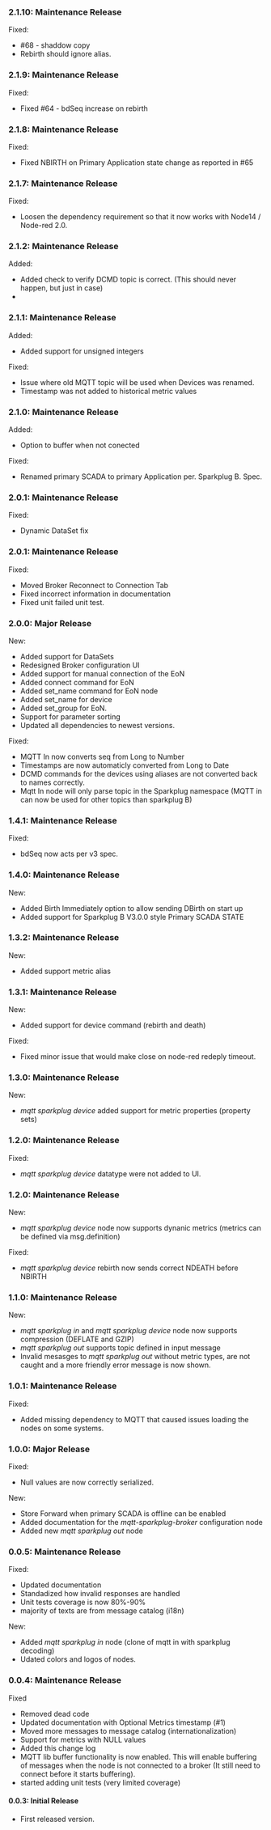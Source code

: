 ### 2.1.10: Maintenance Release
Fixed:
- #68 - shaddow copy
- Rebirth should ignore alias.

### 2.1.9: Maintenance Release
Fixed:
- Fixed #64 - bdSeq increase on rebirth

### 2.1.8: Maintenance Release
Fixed:
- Fixed NBIRTH on Primary Application state change as reported in #65 

### 2.1.7: Maintenance Release
Fixed:
- Loosen the dependency requirement so that it now works with Node14 / Node-red 2.0. 

### 2.1.2: Maintenance Release
Added:
- Added check to verify DCMD topic is correct. (This should never happen, but just in case)
- 
### 2.1.1: Maintenance Release
Added:
- Added support for unsigned integers

Fixed:
- Issue where old MQTT topic will be used when Devices was renamed.
- Timestamp was not added to historical metric values

### 2.1.0: Maintenance Release
Added:
- Option to buffer when not conected

Fixed:
- Renamed primary SCADA to primary Application per. Sparkplug B. Spec.

### 2.0.1: Maintenance Release
Fixed:
- Dynamic DataSet fix

### 2.0.1: Maintenance Release
Fixed:
- Moved Broker Reconnect to Connection Tab
- Fixed incorrect information in documentation
- Fixed unit failed unit test.

### 2.0.0: Major Release

New:
- Added support for DataSets
- Redesigned Broker configuration UI
- Added support for manual connection of the EoN
- Added connect command for EoN
- Added set_name command for EoN node
- Added set_name for device
- Added set_group for EoN.
- Support for parameter sorting
- Updated all dependencies to newest versions. 

Fixed:
- MQTT In now converts seq from Long to Number
- Timestamps are now automaticly converted from Long to Date
- DCMD commands for the devices using aliases are not converted back to names correctly.
- Mqtt In node will only parse topic in the Sparkplug namespace (MQTT in can now be used for other topics 
than sparkplug B)

### 1.4.1: Maintenance Release

 Fixed:
- bdSeq now acts per v3 spec.

### 1.4.0: Maintenance Release

 New:
- Added Birth Immediately option to allow sending DBirth on start up
- Added support for Sparkplug B V3.0.0 style Primary SCADA STATE 

### 1.3.2: Maintenance Release

 New:
- Added support metric alias


### 1.3.1: Maintenance Release

 New:
- Added support for device command (rebirth and death)

Fixed:
- Fixed minor issue that would make close on node-red redeply timeout.

### 1.3.0: Maintenance Release

 New:
- _mqtt sparkplug device_ added support for metric properties (property sets)

### 1.2.0: Maintenance Release

 Fixed:
- _mqtt sparkplug device_ datatype were not added to UI.


### 1.2.0: Maintenance Release
New:
 - _mqtt sparkplug device_ node now supports dynanic metrics (metrics can be defined via msg.definition)
 
 Fixed:
- _mqtt sparkplug device_ rebirth now sends correct NDEATH before NBIRTH

### 1.1.0: Maintenance Release

New:
 - _mqtt sparkplug in_ and _mqtt sparkplug device_ node now supports compression (DEFLATE and GZIP)
 - _mqtt sparkplug out_ supports topic defined in input message
 - Invalid mesasges to _mqtt sparkplug out_ without metric types, are not caught and a more friendly error message is now shown.

### 1.0.1: Maintenance Release

Fixed:
- Added missing dependency to MQTT that caused issues loading the nodes on some systems. 

### 1.0.0: Major Release

Fixed:
- Null values are now correctly serialized.

New:
- Store Forward when primary SCADA is offline can be enabled
- Added documentation for the *mqtt-sparkplug-broker* configuration node
- Added new *mqtt sparkplug out* node

### 0.0.5: Maintenance Release

Fixed:
 - Updated documentation
 - Standadized how invalid responses are handled
 - Unit tests coverage is now 80%-90%
 - majority of texts are from message catalog (i18n)

New:
 - Added _mqtt sparkplug in_ node (clone of mqtt in with sparkplug decoding)
 - Udated colors and logos of nodes.

### 0.0.4: Maintenance Release

Fixed
 - Removed dead code
 - Updated documentation with Optional Metrics timestamp (#1)
 - Moved more messages to message catalog (internationalization)
 - Support for metrics with NULL values
 - Added this change log
 - MQTT lib buffer functionality is now enabled. This will enable buffering of messages when the node is not connected to a broker (It still need to connect before it starts buffering).
 - started adding unit tests (very limited coverage)

#### 0.0.3: Initial Release

 - First released version. 
